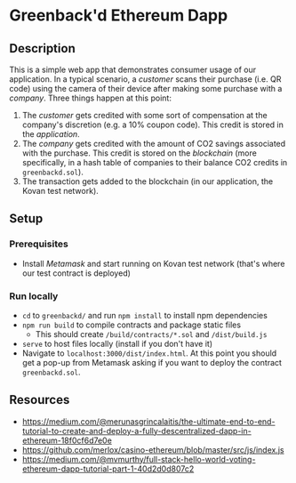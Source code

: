 
# Greenback'd Ethereum Dapp

## Description
This is a simple web app that demonstrates consumer usage of our application. In a typical scenario, a *customer* scans their purchase (i.e. QR code) using the camera of their device after making some purchase with a *company*. Three things happen at this point:
1.  The *customer* gets credited with some sort of compensation at the company's discretion (e.g. a 10% coupon code). This credit is stored in the *application*.
2. The *company* gets credited with the amount of CO2 savings associated with the purchase. This credit is stored on the *blockchain* (more specifically, in a hash table of companies to their balance CO2 credits in `greenbackd.sol`). 
3. The transaction gets added to the blockchain (in our application, the Kovan test network).

## Setup

### Prerequisites
* Install *Metamask* and start running on Kovan test network (that's where our test contract is deployed)

###  Run locally 
* `cd` to `greenbackd/` and run `npm install` to install npm dependencies
* `npm run build` to compile contracts and package static files
    * This should create `/build/contracts/*.sol` and `/dist/build.js`
* `serve` to host files locally (install if you don't have it)
*  Navigate to `localhost:3000/dist/index.html`. At this point you should get a pop-up from Metamask asking if you want to deploy the contract `greenbackd.sol`.

## Resources
* https://medium.com/@merunasgrincalaitis/the-ultimate-end-to-end-tutorial-to-create-and-deploy-a-fully-descentralized-dapp-in-ethereum-18f0cf6d7e0e
* https://github.com/merlox/casino-ethereum/blob/master/src/js/index.js
* https://medium.com/@mvmurthy/full-stack-hello-world-voting-ethereum-dapp-tutorial-part-1-40d2d0d807c2